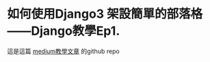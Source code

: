 <h1>如何使用Django3 架設簡單的部落格——Django教學Ep1.</h1>
<p>這是這篇
<a href="https://medium.com/@oliver12310/%E5%A6%82%E4%BD%95%E4%BD%BF%E7%94%A8django3%E6%9E%B6%E8%A8%AD%E7%B0%A1%E5%96%AE%E7%9A%84%E9%83%A8%E8%90%BD%E6%A0%BC-django%E6%95%99%E5%AD%B8-ep-1-4dd383321d4b">medium教學文章</a>
的github repo
</p>
